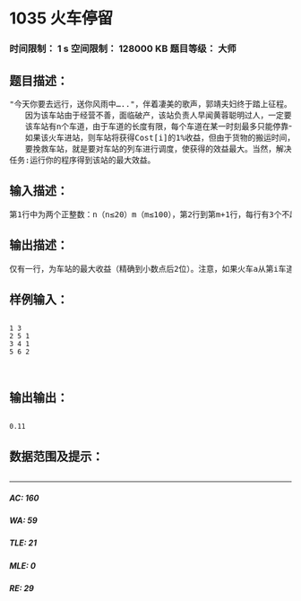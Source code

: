# 1035 火车停留   
### 时间限制： 1 s     空间限制： 128000 KB     题目等级： 大师  
## 题目描述：  

<pre>
"今天你要去远行，送你风雨中….."，伴着凄美的歌声，郭靖夫妇终于踏上征程。为了尽快到达边疆为国效力，他们搭上了2002次列车。可在途径sweet station时，被该站站长缠住了身，是什么原因呢？   
　　因为该车站由于经营不善，面临破产，该站负责人早闻黄蓉聪明过人，一定要她帮忙出出主意，挽救车站。   
　　该车站有n个车道，由于车道的长度有限，每个车道在某一时刻最多只能停靠一列火车。该站每天将有m列火车从车站经过，其中第i列火车到达车站的时间为Reach[i]，火车上装有价值Cost[i]的货物。   
　　如果该火车进站，则车站将获得Cost[i]的1%收益，但由于货物的搬运时间，该火车将在车站停留一段时间Stay[i]，这段时间内，火车将占用车站中的某一个车道。当然，火车也可以不在站中停靠而直接出站，但这样车站将得不到一分钱。   
　　要挽救车站，就是要对车站的列车进行调度，使获得的效益最大。当然，解决这个问题对于黄蓉来说并不难，但边疆吃紧，时间不等人，你能帮帮黄蓉，让她脱身吗？   
任务:运行你的程序得到该站的最大效益。
</pre>
  
  
## 输入描述：  

<pre>
第1行中为两个正整数：n（n≤20）m（m≤100），第2行到第m+1行，每行有3个不超过1000正整数。第i+1行的3个数分别为：Reach[i]， Cost[i]和Stay[i]，它们用单个空格分隔。
</pre>
  
  
## 输出描述：  

<pre>
仅有一行，为车站的最大收益（精确到小数点后2位）。注意，如果火车a从第i车道离开时，火车b刚好到站（即Reach[a]+Stay[a] =Reach[b]），则它不能进入第i车道。 
</pre>
  
  
## 样例输入：  

<pre><code>
1 3  
2 5 1  
3 4 1  
5 6 2
  

</code></pre>
  
  
## 输出输出：  

<pre><code>
0.11
</code></pre>
  
  
## 数据范围及提示：  

<pre>
</pre>
  
  
***  

##### AC: 160  
##### WA: 59  
##### TLE: 21  
##### MLE: 0  
##### RE: 29  
